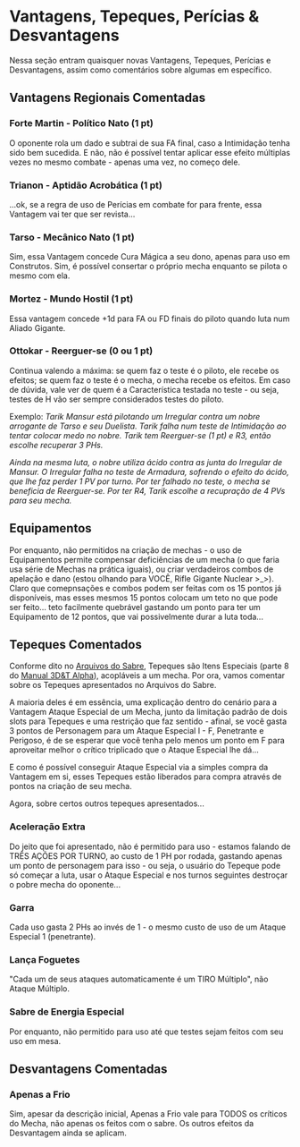 # Vantagens, Tepeques, Perícias & Desvantagens

Nessa seção entram quaisquer novas Vantagens, Tepeques, Perícias e Desvantagens, assim como comentários sobre algumas em específico.

## Vantagens Regionais Comentadas

### Forte Martin - Político Nato (1 pt)

O oponente rola um dado e subtrai de sua FA final, caso a Intimidação tenha sido bem sucedida. E não, não é possível tentar aplicar esse efeito múltiplas vezes no mesmo combate - apenas uma vez, no começo dele.

### Trianon - Aptidão Acrobática (1 pt)

...ok, se a regra de uso de Perícias em combate for para frente, essa Vantagem vai ter que ser revista...

### Tarso - Mecânico Nato (1 pt)

Sim, essa Vantagem concede Cura Mágica a seu dono, apenas para uso em Construtos. Sim, é possível consertar o próprio mecha enquanto se pilota o mesmo com ela.

### Mortez - Mundo Hostil (1 pt)

Essa vantagem concede +1d para FA ou FD finais do piloto quando luta num Aliado Gigante.

### Ottokar - Reerguer-se (0 ou 1 pt)

Continua valendo a máxima: se quem faz o teste é o piloto, ele recebe os efeitos; se quem faz o teste é o mecha, o mecha recebe os efeitos. Em caso de dúvida, vale ver de quem é a Característica testada no teste - ou seja, testes de H vão ser sempre considerados testes do piloto.

Exemplo: _Tarik Mansur está pilotando um Irregular contra um nobre arrogante de Tarso e seu Duelista. Tarik falha num teste de Intimidação ao tentar colocar medo no nobre. Tarik tem Reerguer-se (1 pt) e R3, então escolhe recuperar 3 PHs._

_Ainda na mesma luta, o nobre utiliza ácido contra as junta do Irregular de Mansur. O Irregular falha no teste de Armadura, sofrendo o efeito do ácido, que lhe faz perder 1 PV por turno. Por ter falhado no teste, o mecha se beneficia de Reerguer-se. Por ter R4, Tarik escolhe a recupração de 4 PVs para seu mecha._

## Equipamentos

Por enquanto, não permitidos na criação de mechas - o uso de Equipamentos permite compensar deficiências de um mecha (o que faria usa série de Mechas na prática iguais), ou criar verdadeiros combos de apelação e dano (estou olhando para VOCÊ, Rifle Gigante Nuclear >_>). Claro que comepnsações e combos podem ser feitas com os 15 pontos já disponíveis, mas esses mesmos 15 pontos colocam um teto no que pode ser feito... teto facilmente quebrável gastando um ponto para ter um Equipamento de 12 pontos, que vai possivelmente durar a luta toda...

## Tepeques Comentados

Conforme dito no [Arquivos do Sabre](https://jamboeditora.com.br/produto/arquivos-do-sabre/), Tepeques são Itens Especiais (parte 8 do [Manual 3D&T Alpha](https://jamboeditora.com.br/produto/manual-3det-alpha-edicao-revisada-digital/)), acopláveis a um mecha. Por ora, vamos comentar sobre os Tepeques apresentados no Arquivos do Sabre.

A maioria deles é em essência, uma explicação dentro do cenário para a Vantagem Ataque Especial de um Mecha, junto da limitação padrão de dois slots para Tepeques e uma restrição que faz sentido - afinal, se você gasta 3 pontos de Personagem para um Ataque Especial I - F, Penetrante e Perigoso, é de se esperar que você tenha pelo menos um ponto em F para aproveitar melhor o crítico triplicado que o Ataque Especial lhe dá...

E como é possível conseguir Ataque Especial via a simples compra da Vantagem em si, esses Tepeques estão liberados para compra através de pontos na criação de seu mecha.

Agora, sobre certos outros tepeques apresentados...

### Aceleração Extra

Do jeito que foi apresentado, não é permitido para uso - estamos falando de TRÊS AÇÕES POR TURNO, ao custo de 1 PH por rodada, gastando apenas um ponto de personagem para isso - ou seja, o usuário do Tepeque pode só começar a luta, usar o Ataque Especial e nos turnos seguintes destroçar o pobre mecha do oponente...

### Garra

Cada uso gasta 2 PHs ao invés de 1 - o mesmo custo de uso de um Ataque Especial 1 (penetrante).

### Lança Foguetes

"Cada um de seus ataques automaticamente é um TIRO Múltiplo", não Ataque Múltiplo.

### Sabre de Energia Especial

Por enquanto, não permitido para uso até que testes sejam feitos com seu uso em mesa.

## Desvantagens Comentadas

### Apenas a Frio

Sim, apesar da descrição inicial, Apenas a Frio vale para TODOS os críticos do Mecha, não apenas os feitos com o sabre. Os outros efeitos da Desvantagem ainda se aplicam.
